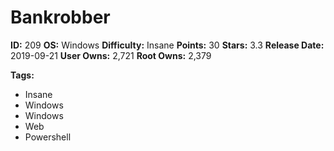 # Bankrobber

**ID:** 209
**OS:** Windows
**Difficulty:** Insane
**Points:** 30
**Stars:** 3.3
**Release Date:** 2019-09-21
**User Owns:** 2,721
**Root Owns:** 2,379

**Tags:**
- Insane
- Windows
- Windows
- Web
- Powershell

